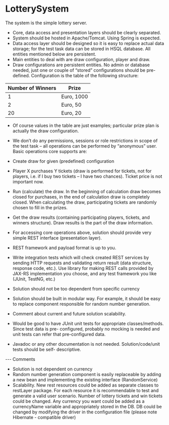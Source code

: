 LotterySystem
=============

The system is the simple lottery server.

- Core, data access and presentation layers should be clearly separated.
- System should be hosted in Apache/Tomcat. Using Spring is expected.
- Data access layer should be designed so it is easy to replace actual data storage; for the test task
 data can be stored in HSQL database. All entities mentioned below are persistent.
- Main entities to deal with are draw configuration, player and draw.
- Draw configurations are persistent entities. No admin or database needed, just one or couple of
 “stored” configurations should be pre-defined. Configuration is the table of the following structure:


| Number of Winners | Prize   |   
|-------------|---------------|  
| 1 | Euro, 1000| 
| 2 | Euro, 50 | 
| 20| Euro, 20 |


- Of course values in the table are just examples; particular prize plan is actually the draw
configuration.

- We don’t do any permissions, sessions or role restrictions in scope of the test task – all operations
  can be performed by “anonymous” user. Basic operations core supports are:
- Create draw for given (predefined) configuration
- Player X purchases Y tickets (draw is performed for tickets, not for players, i.e. if I buy two
  tickets – I have two chances). Ticket price is not important now.
- Run (calculate) the draw. In the beginning of calculation draw becomes closed for purchases,
  in the end of calculation draw is completely closed. When calculating the draw, participating
  tickets are randomly chosen to fill in the prizes.
- Get the draw results (containing participating players, tickets, and winners structure). Draw
  results is the part of the draw information.

- For accessing core operations above, solution should provide very simple REST interface
  (presentation layer). 
- REST framework and payload format is up to you.
- Write integration tests which will check created REST services by sending HTTP requests and
  validating return result (data structure, response code, etc.). Use library for making REST calls
  provided by JAX-RS implementation you choose, and any test framework you like (JUnit, TestNG,
  etc.)
- Solution should not be too dependent from specific currency
- Solution should be built in modular way. For example, it should be easy to replace component
  responsible for random number generation.
- Comment about current and future solution scalability.
- Would be good to have JUnit unit tests for appropriate classes/methods. Since test data is pre-
  configured, probably no mocking is needed and unit tests can refer that pre-configured data.
- Javadoc or any other documentation is not needed. Solution/code/unit tests should be self-
  descriptive.


--- Comments

- Solution is not dependent on currency
- Random number generation component is easily replaceable by adding a new bean
  and implementing the existing interface (RandomService)
- Scalability. New rest resources could be added as separate classes to restLayer package.
  For each resource it is recommendable to test and generate a valid user scenario.
  Number of lottery tickets and win tickets could be changed.
  Any currency you want could be added as a currencyName variable and appropriately stored in the DB.
  DB could be changed by modifying the driver in the configuration file (please note Hibernate - compatible driver)
